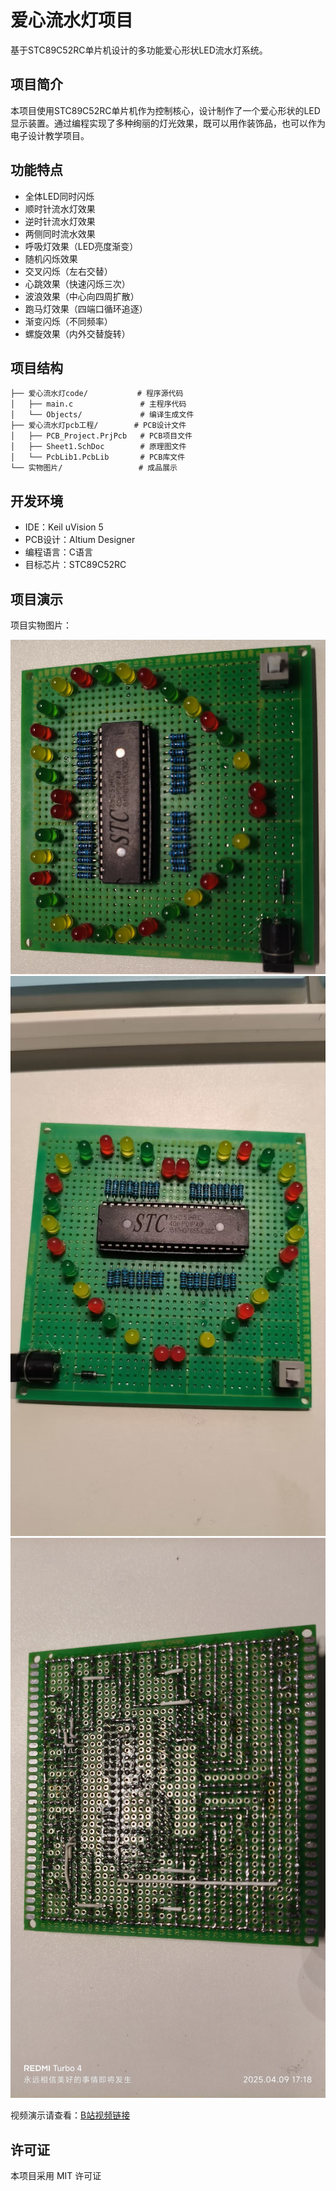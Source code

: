# 爱心流水灯项目

基于STC89C52RC单片机设计的多功能爱心形状LED流水灯系统。

## 项目简介

本项目使用STC89C52RC单片机作为控制核心，设计制作了一个爱心形状的LED显示装置。通过编程实现了多种绚丽的灯光效果，既可以用作装饰品，也可以作为电子设计教学项目。

## 功能特点

- 全体LED同时闪烁
- 顺时针流水灯效果
- 逆时针流水灯效果
- 两侧同时流水效果
- 呼吸灯效果（LED亮度渐变）
- 随机闪烁效果
- 交叉闪烁（左右交替）
- 心跳效果（快速闪烁三次）
- 波浪效果（中心向四周扩散）
- 跑马灯效果（四端口循环追逐）
- 渐变闪烁（不同频率）
- 螺旋效果（内外交替旋转）

## 项目结构

```
├── 爱心流水灯code/           # 程序源代码
│   ├── main.c               # 主程序代码
│   └── Objects/             # 编译生成文件
├── 爱心流水灯pcb工程/        # PCB设计文件
│   ├── PCB_Project.PrjPcb   # PCB项目文件
│   ├── Sheet1.SchDoc        # 原理图文件
│   └── PcbLib1.PcbLib       # PCB库文件
└── 实物图片/                 # 成品展示
```

## 开发环境

- IDE：Keil uVision 5
- PCB设计：Altium Designer
- 编程语言：C语言
- 目标芯片：STC89C52RC

## 项目演示

项目实物图片：

![demo_pic1](./实物图片/demo_pic1.jpg)
![demo_pic2](./实物图片/demo_pic2.jpg)
![demo_pic3](./实物图片/demo_pic3.jpg)

视频演示请查看：[B站视频链接](https://www.bilibili.com/video/BV14DdNYzEGN)

## 许可证

本项目采用 MIT 许可证